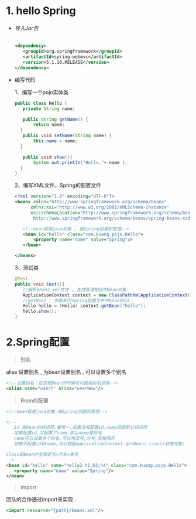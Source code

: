 # 1. hello Spring

- ###### 导入Jar包

  ```xml
  <dependency>
     <groupId>org.springframework</groupId>
     <artifactId>spring-webmvc</artifactId>
     <version>5.1.10.RELEASE</version>
  </dependency>
  ```

- 编写代码

  1、编写一个pojo实体类

  ```java
  public class Hello {
     private String name;
  
     public String getName() {
         return name;
    }
     public void setName(String name) {
         this.name = name;
    }
  
     public void show(){
         System.out.println("Hello,"+ name );
    }
  }
  ```

  2、编写XML文件，Spring的配置文件

  ```xml
  <?xml version="1.0" encoding="UTF-8"?>
  <beans xmlns="http://www.springframework.org/schema/beans"
        xmlns:xsi="http://www.w3.org/2001/XMLSchema-instance"
        xsi:schemaLocation="http://www.springframework.org/schema/beans
         http://www.springframework.org/schema/beans/spring-beans.xsd">
  
     <!--bean就是java对象 , 由Spring创建和管理-->
     <bean id="hello" class="com.kuang.pojo.Hello">
         <property name="name" value="Spring"/>
     </bean>
  
  </beans>
  ```

  3、测试类

  ```java
  @Test
  public void test(){
     //解析beans.xml文件 , 生成管理相应的Bean对象
     ApplicationContext context = new ClassPathXmlApplicationContext("beans.xml");
     //getBean : 参数即为spring配置文件中bean的id .
     Hello hello = (Hello) context.getBean("hello");
     hello.show();
  }
  ```

  

#  2.Spring配置

> 别名

alias 设置别名 , 为bean设置别名 , 可以设置多个别名

```xml
<!--设置别名：在获取Bean的时候可以使用别名获取-->
<alias name="userT" alias="userNew"/>
```

> Bean的配置

```xml
<!--bean就是java对象,由Spring创建和管理-->

<!--
   id 是bean的标识符,要唯一,如果没有配置id,name就是默认标识符
   如果配置id,又配置了name,那么name是别名
   name可以设置多个别名,可以用逗号,分号,空格隔开
   如果不配置id和name,可以根据applicationContext.getBean(.class)获取对象;

class是bean的全限定名=包名+类名
-->
<bean id="hello" name="hello2 h2,h3;h4" class="com.kuang.pojo.Hello">
   <property name="name" value="Spring"/>
</bean>
```

> import

团队的合作通过import来实现 .

```xml
<import resource="{path}/beans.xml"/>
```